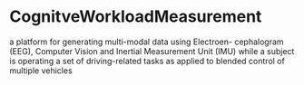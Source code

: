 # CognitveWorkloadMeasurement
a platform for generating multi-modal data using Electroen- cephalogram (EEG), Computer Vision and Inertial Measurement Unit (IMU) while a subject is operating a set of driving-related tasks as applied to blended control of multiple vehicles
